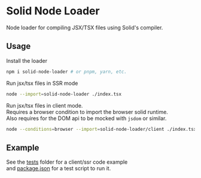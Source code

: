 # Solid Node Loader

Node loader for compiling JSX/TSX files using Solid's compiler.

## Usage

Install the loader

```bash
npm i solid-node-loader # or pnpm, yarn, etc.
```

Run jsx/tsx files in SSR mode

```bash
node --import=solid-node-loader ./index.tsx
```

Run jsx/tsx files in client mode.\
Requires a browser condition to import the browser solid runtime.\
Also requires for the DOM api to be mocked with `jsdom` or similar.

```bash
node --conditions=browser --import=solid-node-loader/client ./index.tsx
```

## Example

See the [tests](./tests) folder for a client/ssr code example\
and [package.json](.package.json) for a test script to run it.
